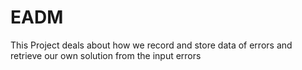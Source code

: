 # EADM
This Project deals about how  we record and store data of errors and retrieve our own solution from the input errors
